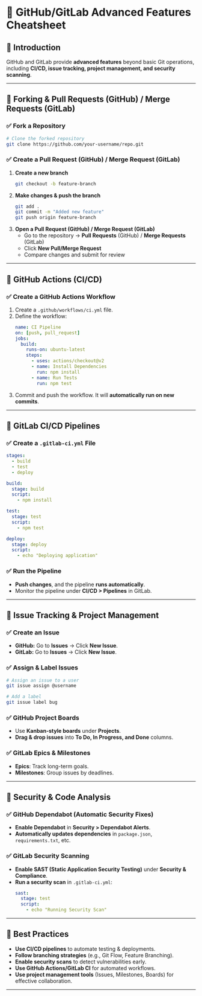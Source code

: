 # 🚀 GitHub/GitLab Advanced Features Cheatsheet

## 🔹 Introduction
GitHub and GitLab provide **advanced features** beyond basic Git operations, including **CI/CD, issue tracking, project management, and security scanning**.

---

## 🔹 Forking & Pull Requests (GitHub) / Merge Requests (GitLab)
### ✅ Fork a Repository
```sh
# Clone the forked repository
git clone https://github.com/your-username/repo.git
```

### ✅ Create a Pull Request (GitHub) / Merge Request (GitLab)
1. **Create a new branch**
   ```sh
   git checkout -b feature-branch
   ```
2. **Make changes & push the branch**
   ```sh
   git add .
   git commit -m "Added new feature"
   git push origin feature-branch
   ```
3. **Open a Pull Request (GitHub) / Merge Request (GitLab)**
   - Go to the repository → **Pull Requests** (GitHub) / **Merge Requests** (GitLab)
   - Click **New Pull/Merge Request**
   - Compare changes and submit for review

---

## 🔹 GitHub Actions (CI/CD)
### ✅ Create a GitHub Actions Workflow
1. Create a `.github/workflows/ci.yml` file.
2. Define the workflow:
   ```yaml
   name: CI Pipeline
   on: [push, pull_request]
   jobs:
     build:
       runs-on: ubuntu-latest
       steps:
         - uses: actions/checkout@v2
         - name: Install Dependencies
           run: npm install
         - name: Run Tests
           run: npm test
   ```
3. Commit and push the workflow. It will **automatically run on new commits**.

---

## 🔹 GitLab CI/CD Pipelines
### ✅ Create a `.gitlab-ci.yml` File
```yaml
stages:
  - build
  - test
  - deploy

build:
  stage: build
  script:
    - npm install

test:
  stage: test
  script:
    - npm test

deploy:
  stage: deploy
  script:
    - echo "Deploying application"
```

### ✅ Run the Pipeline
- **Push changes**, and the pipeline **runs automatically**.
- Monitor the pipeline under **CI/CD > Pipelines** in GitLab.

---

## 🔹 Issue Tracking & Project Management
### ✅ Create an Issue
- **GitHub:** Go to **Issues** → Click **New Issue**.
- **GitLab:** Go to **Issues** → Click **New Issue**.

### ✅ Assign & Label Issues
```sh
# Assign an issue to a user
git issue assign @username

# Add a label
git issue label bug
```

### ✅ GitHub Project Boards
- Use **Kanban-style boards** under **Projects**.
- **Drag & drop issues** into **To Do, In Progress, and Done** columns.

### ✅ GitLab Epics & Milestones
- **Epics**: Track long-term goals.
- **Milestones**: Group issues by deadlines.

---

## 🔹 Security & Code Analysis
### ✅ GitHub Dependabot (Automatic Security Fixes)
- **Enable Dependabot** in **Security > Dependabot Alerts**.
- **Automatically updates dependencies** in `package.json`, `requirements.txt`, etc.

### ✅ GitLab Security Scanning
- **Enable SAST (Static Application Security Testing)** under **Security & Compliance**.
- **Run a security scan** in `.gitlab-ci.yml`:
  ```yaml
  sast:
    stage: test
    script:
      - echo "Running Security Scan"
  ```

---

## 🔹 Best Practices
- **Use CI/CD pipelines** to automate testing & deployments.
- **Follow branching strategies** (e.g., Git Flow, Feature Branching).
- **Enable security scans** to detect vulnerabilities early.
- **Use GitHub Actions/GitLab CI** for automated workflows.
- **Use project management tools** (Issues, Milestones, Boards) for effective collaboration.

---